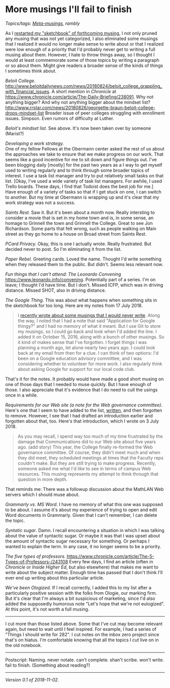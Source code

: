 More musings I'll fail to finish
================================

*Topics/tags: [Meta-musings](index-meta), rambly*

As I [restarted my "sketchbook" of forthcoming
musing](new-sketchbook-2018-11-nn), I not only pruned any musing that
was not yet categorized, I also eliminated some musings that I realized
it would no longer make sense to write about or that I realized were
low enough of a priority that I'd probably never get to writing a full
musing about them.  However, I hate to throw things away, so I thought
I would at least commemorate some of those topics by writing a paragraph
or so about them.  Might give readers a broader sense of the kinds of
things I sometimes think about.

*Beloit College.*
<http://www.beloitdailynews.com/news/20180824/beloit_college_grappling_with_financial_issues>.  A short mention in _Chronicle_ at <https://www.chronicle.com/article/The-Daily-Briefing/238091>.  Why not anything bigger?  And why not anything bigger about the mindset list?  <http://www.rrstar.com/news/20180826/georgette-braun-beloit-college-drops-mindset-list>  Broader issue of peer colleges
struggling with enrollment issues.  Simpson.  Even rumors of difficulty at
Luther.

*Beloit's mindset list.*
See above.  It's now been taken over by someone (Marist?)

*Developing a work strategy.*  
One of my fellow Fellows at the Obermann center asked the rest of us
about the approaches we take to ensure that we make progress on our
work.  That seems like a good incentive for me to sit down and figure
things out.  I've been blogging daily [mostly] for the past two years
as a I way to get myself used to writing regularly and to think through
some broader topics of interest.  I use a task list manager and try
to put relatively small tasks on that list.  [Okay, I've used a wide
variety of task list managers.  For awhile, I used Trello boards.  These
days, I find that Todoist does the best job for me.]  Have enough of a
variety of tasks so that if I get stuck on one, I can switch to another.
But my time at Obermann is wrapping up and it's clear that my work
strategy was not a success.

*Saints Rest.*
Saw it.  But it's been about a month now.  Really intersting to consider
a movie that is set in my home town and is, in some sense, an homage to
Grinnell the town and Grinnell the College.  Great to see Jon Richardson.
Some parts that felt wrong, such as people walking on Main street as
they go home to a house on Broad street from Saints Rest.

*PCard Privacy.*
Okay, this is one I actually wrote.  Really frustrated.  But decided
never to post.  So I'm eliminating it from the list.

*Paper Rebel.*
Greeting cards.  Loved the name.  Thought I'd write something when they
released them to the public.  But didn't.  Seems less relevant now.

*Fun things that I can't attend: The Leonardo Convening* 
<https://www.leonardo.info/convening>.  Potentially part of a series.
I'm on leave; I thought I'd have time.  But I don't.  Missed ICFP, which
was in driving distance.  Missed SHOT, also in driving distance.

*The Google Thing*.  This was about what happens when something
sits in the sketchbook for too long.  Here are my notes from 
17 July 2018.

> I [recently wrote about some musings that I would never
write](missing-musings-2018-07-08).  Along the way, I noted that I had
a note that said "Application for Google thingy?" and I had no memory of
what it meant.  But I use Git to store my musings, so I could go back and
look when I'd added the line.  I added it on October 15, 2016, along with
a bunch of other musings.  So it kind of makes sense that I've forgotten.
I forget things I was planning a month ago, let alone nearly two years
ago.  I could look back at my email from then for a clue.  I can think
of two options: I'd been on a Google education advisory committee, and
I was considering whether to volunteer for more work.  I also regularly
think about asking Google for support for our local code club.

That's it for the notes.  It probably would have made a good short musing
on one of those days that I needed to muse quickly.  But I have enough
of those.  I also appreciate that it's evidence that I do need to cull
the usings once in a while.

*Requirements for our Web site (a note for the Web governance committee)*.
Here's one that I seem to have added to the list, [written](grinnell-web-governance-notes), and then forgotten to remove.  However, I see that I had drafted an introduction earlier and forgotten about that, too.  Here's that introduction, which I wrote on 3 July 2018.

> As you may recall, I spend way too much of my time frustrated by the
damage that Communications did to our Web site about five years ago.
(add story) This year, the College finally re-formed the Web governance
committee.  Of course, they didn't meet much and when they did meet,
they scheduled meetings at times that the Faculty reps couldn't make.
But they are still trying to make progress.  Recently, someone asked
me what I'd like to see in terms of campus Web resources.  This musing
represents my attempt to think through that question in more depth.

That reminds me:  There was a followup discussion about the MathLAN Web
servers which I should muse about.

*Grammarly vs. MS Word*.
I have no memory of what this one was supposed to be about.  I assume
it's about my experience of trying to open and edit Word documents in
Grammarly.  Given that I can't remember, I can delete the topic.

*Syntatic sugar*.
Damn.  I recall encountering a situation in which I was talking about
the value of syntactic sugar.  Or maybe it was that I was upset about
the amount of syntactic sugar necessary for something.  Or perhaps I
wanted to explain the term.  In any case, it no longer seems to be a
priority.

*The five types of professors*.
<https://www.chronicle.com/article/The-5-Types-of-Professors-/243108>
Every few days, I find an article (often in _Chronicle_ or _Inside Higher Ed_,
but also elsewhere) that makes me want to write about the subject matter.
Enough time has passed that I don't think I'll ever end up writing about
this particular article.

*We've been Ologized*.
If I recall correctly, I added this to my list after a particularly positive
session with the folks from Ologie, our marking firm.  But it's clear that
I'm always a bit suspicious of marketing, since I'd also added the supposedly
humorous note "Let's hope that we're not eulogized".  At this point, it's
not worth a full musing.

---

I cut more than those listed above.  Some that I've cut may become
relevant again, but need to wait until I feel inspired.  For example, I
had a series of "Things I should write for 282".  I cut notes on the inbox
zero project since that's on hiatus.  I'm comfortable knowing that all
the topics I cut live on in the old notebook.

---

Postscript: Naming.  never notate.  can't complete.  shan't scribe.  won't
write.  fail to finish.  (Something about reading?)

---

*Version 0.1 of 2018-11-02.*

